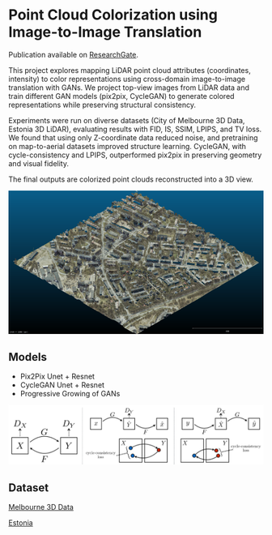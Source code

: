 # Point Cloud Colorization using Image-to-Image Translation
Publication available on [ResearchGate](https://www.researchgate.net/publication/391392097_Point_Cloud_Colorization_using_Image-to-Image_Translation).

This project explores mapping LiDAR point cloud attributes (coordinates, intensity) to color representations using cross-domain image-to-image translation with GANs. We project top-view images from LiDAR data and train different GAN models (pix2pix, CycleGAN) to generate colored representations while preserving structural consistency.

Experiments were run on diverse datasets (City of Melbourne 3D Data, Estonia 3D LiDAR), evaluating results with FID, IS, SSIM, LPIPS, and TV loss. We found that using only Z-coordinate data reduced noise, and pretraining on map-to-aerial datasets improved structure learning. CycleGAN, with cycle-consistency and LPIPS, outperformed pix2pix in preserving geometry and visual fidelity.

The final outputs are colorized point clouds reconstructed into a 3D view.

![example](example.png)

## Models
- Pix2Pix Unet + Resnet
- CycleGAN Unet + Resnet
- Progressive Growing of GANs

![CycleGAN](cyclegan.png)

## Dataset
[Melbourne 3D Data](https://data.melbourne.vic.gov.au/explore/dataset/city-of-melbourne-3d-point-cloud-2018/)

[Estonia](https://geoportaal.maaamet.ee/eng/Maps-and-Data/Elevation-data/Download-Elevation-Data-p664.html)
